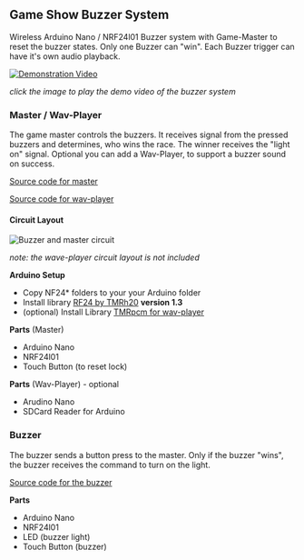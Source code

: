 ## Game Show Buzzer System
Wireless Arduino Nano / NRF24l01 Buzzer system with Game-Master to reset the buzzer states. Only one Buzzer can "win". Each Buzzer trigger can have it's own audio playback.

[![Demonstration Video](http://img.youtube.com/vi/lsZmaIB801M/0.jpg)](http://www.youtube.com/watch?v=lsZmaIB801M "Game Show Buzzer System")

*click the image to play the demo video of the buzzer system*

### Master / Wav-Player
The game master controls the buzzers. It receives signal from the pressed buzzers and determines, who wins the race. The winner receives the "light on" signal. Optional you can add a Wav-Player, to support a buzzer sound on success.

[Source code for master](NF24-BK-MASTER/NF24-BK-MASTER.ino)

[Source code for wav-player](NF24-BK-WAVPLAYER/NF24-BK-WAVPLAYER.ino)

#### Circuit Layout

![Buzzer and master circuit](buzzer-circuit-layout.jpg)

*note: the wave-player circuit layout is not included*

**Arduino Setup**
- Copy NF24* folders to your your Arduino folder
- Install library [RF24 by TMRh20](http://tmrh20.github.io/RF24/) **version 1.3**
- (optional) Install Library [TMRpcm for wav-player](https://github.com/TMRh20/TMRpcm)

**Parts** (Master)
- Arduino Nano
- NRF24l01
- Touch Button (to reset lock)

**Parts** (Wav-Player) - optional
- Arudino Nano
- SDCard Reader for Arduino

### Buzzer
The buzzer sends a button press to the master. Only if the buzzer "wins", the buzzer receives the command to turn on the light.

[Source code for the buzzer](NF24-BK-BUZZER/NF24-BK-BUZZER.ino)

**Parts**
- Arduino Nano
- NRF24l01
- LED (buzzer light)
- Touch Button (buzzer)

